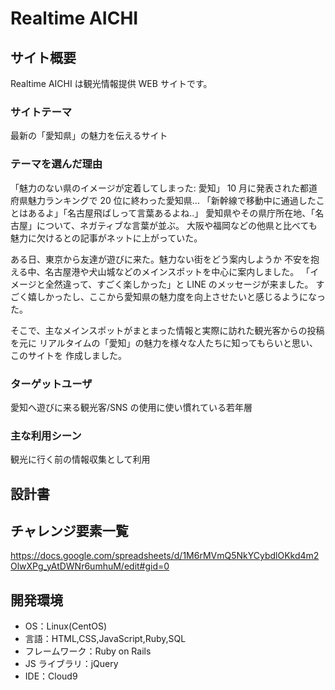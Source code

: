 # Realtime AICHI

## サイト概要

Realtime AICHI は観光情報提供 WEB サイトです。

### サイトテーマ

最新の「愛知県」の魅力を伝えるサイト

### テーマを選んだ理由

「魅力のない県のイメージが定着してしまった: 愛知」
10 月に発表された都道府県魅力ランキングで 20 位に終わった愛知県...
「新幹線で移動中に通過したことはあるよ」「名古屋飛ばしって言葉あるよね..」
愛知県やその県庁所在地、「名古屋」について、ネガティブな言葉が並ぶ。
大阪や福岡などの他県と比べても魅力に欠けるとの記事がネットに上がっていた。

ある日、東京から友達が遊びに来た。魅力ない街をどう案内しようか
不安を抱える中、名古屋港や犬山城などのメインスポットを中心に案内しました。
「イメージと全然違って、すごく楽しかった」と LINE のメッセージが来ました。
すごく嬉しかったし、ここから愛知県の魅力度を向上させたいと感じるようになった。

そこで、主なメインスポットがまとまった情報と実際に訪れた観光客からの投稿を元に
リアルタイムの「愛知」の魅力を様々な人たちに知ってもらいと思い、このサイトを
作成しました。

### ターゲットユーザ

愛知へ遊びに来る観光客/SNS の使用に使い慣れている若年層

### 主な利用シーン

観光に行く前の情報収集として利用

## 設計書


## チャレンジ要素一覧

https://docs.google.com/spreadsheets/d/1M6rMVmQ5NkYCybdlOKkd4m2OlwXPg_yAtDWNr6umhuM/edit#gid=0

## 開発環境

- OS：Linux(CentOS)
- 言語：HTML,CSS,JavaScript,Ruby,SQL
- フレームワーク：Ruby on Rails
- JS ライブラリ：jQuery
- IDE：Cloud9
